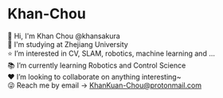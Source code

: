 <!--
**Khansakura/Khansakura** is a ✨ _special_ ✨ repository because its `README.md` (this file) appears on your GitHub profile.

Here are some ideas to get you started:

- 🔭 I’m currently working on ...
- 🌱 I’m currently learning ...
- 👯 I’m looking to collaborate on ...
- 🤔 I’m looking for help with ...
- 💬 Ask me about ...
- 📫 How to reach me: ...
- 😄 Pronouns: ...
- ⚡ Fun fact: ...
-->

# Khan-Chou
👋 Hi, I'm Khan Chou @khansakura  
🏫 I'm studying at Zhejiang University  
⭐️ I’m interested in CV, SLAM, robotics, machine learning and ...  
📚 I’m currently learning Robotics and Control Science  
❤️ I’m looking to collaborate on anything interesting~  
😜 Reach me by email -> KhanKuan-Chou@protonmail.com


